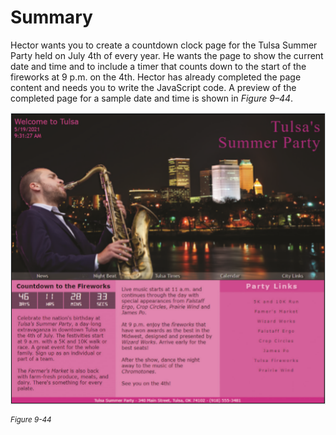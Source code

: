 # Summary

 Hector wants you to create a countdown clock page for the Tulsa Summer Party held on July 4th of every year. He wants the page to show the current date and time and to include a timer that counts down to the start of the fireworks at 9 p.m. on the 4th. Hector has already completed the page content and needs you to write the JavaScript code. A preview of the completed page for a sample date and time is shown in *Figure 9–44*.

![A homepage preview of “Tulsa’s Summer party” website displays the countdown clock.](../assets/OtTOJgjsQayPmoMmBXbP.png)

<sup>*Figure 9-44*</sup>
